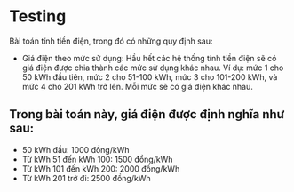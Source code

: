 # Testing
Bài toán tính tiền điện, trong đó có những quy định sau:
- Giá điện theo mức sử dụng: Hầu hết các hệ thống tính tiền điện sẽ có giá điện được chia thành các mức sử dụng khác nhau. Ví dụ: mức 1 cho 50 kWh đầu tiên, mức 2 cho 51-100 kWh, mức 3 cho 101-200 kWh, và mức 4 cho 201 kWh trở lên. Mỗi mức sẽ có giá điện khác nhau.

## Trong bài toán này, giá điện được định nghĩa như sau:
-	50 kWh đầu: 1000 đồng/kWh
-	Từ kWh 51 đến kWh 100: 1500 đồng/kWh
-	Từ kWh 101 đến kWh 200: 2000 đồng/kWh
-	Từ kWh 201 trở đi: 2500 đồng/kWh

